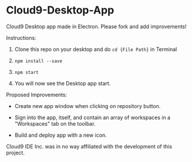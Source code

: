 # Cloud9-Desktop-App
Cloud9 Desktop app made in Electron. Please fork and add improvements!

Instructions:
1. Clone this repo on your desktop and do `cd {File Path}` in Terminal

2. `npm install --save`

3. `npm start`

4. You will now see the Desktop app start.

Proposed Improvements:
- Create new app window when clicking on repository button.

- Sign into the app, itself, and contain an array of workspaces in a "Workspaces" tab on the toolbar.

- Build and deploy app with a new icon.

Cloud9 IDE Inc. was in no way affiliated with the development of this project.
